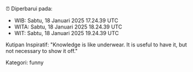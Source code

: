 ⏰ Diperbarui pada:
- WIB: Sabtu, 18 Januari 2025 17.24.39 UTC
- WITA: Sabtu, 18 Januari 2025 18.24.39 UTC
- WIT: Sabtu, 18 Januari 2025 19.24.39 UTC

Kutipan Inspiratif:
"Knowledge is like underwear. It is useful to have it, but not necessary to show it off."


Kategori: funny

